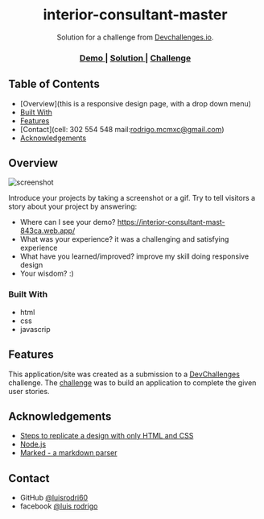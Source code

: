 <!-- Please update value in the {}  -->

<h1 align="center">interior-consultant-master</h1>

<div align="center">
   Solution for a challenge from  <a href="https://devchallenges.io/challenges/Jymh2b2FyebRTUljkNcb" target="_blank">Devchallenges.io</a>.
</div>

<div align="center">
  <h3>
    <a href="https://{your-demo-link.your-domain}">
      Demo
    </a>
    <span> | </span>
    <a href="https://github.com/luisrodri6o/interior-consultant-master">
      Solution
    </a>
    <span> | </span>
    <a href="https://devchallenges.io/challenges/Jymh2b2FyebRTUljkNcb">
      Challenge
    </a>
  </h3>
</div>

<!-- TABLE OF CONTENTS -->

## Table of Contents

- [Overview](this is a responsive design page, with a drop down menu)
- [Built With](html-css-js)
- [Features](#clsed.menu)
- [Contact](cell: 302 554 548 mail:rodrigo.mcmxc@gmail.com)
- [Acknowledgements](#acknowledgements)

<!-- OVERVIEW -->

## Overview

![screenshot](https://github.com/luisrodri6o/interior-consultant-master/blob/master/screenshot/descktop.png)

Introduce your projects by taking a screenshot or a gif. Try to tell visitors a story about your project by answering:

- Where can I see your demo?
  https://interior-consultant-mast-843ca.web.app/
- What was your experience?
  it was a challenging and satisfying experience
- What have you learned/improved?
  improve my skill doing responsive design
- Your wisdom? :)

### Built With

<!-- This section should list any major frameworks that you built your project using. Here are a few examples.-->

- html
- css
- javascrip

## Features

<!-- List the features of your application or follow the template. Don't share the figma file here :) -->

This application/site was created as a submission to a [DevChallenges](https://devchallenges.io/challenges) challenge. The [challenge](https://devchallenges.io/challenges/Jymh2b2FyebRTUljkNcb) was to build an application to complete the given user stories.

## Acknowledgements

<!-- This section should list any articles or add-ons/plugins that helps you to complete the project. This is optional but it will help you in the future. For exmpale -->

- [Steps to replicate a design with only HTML and CSS](https://devchallenges-blogs.web.app/how-to-replicate-design/)
- [Node.js](https://nodejs.org/)
- [Marked - a markdown parser](https://github.com/chjj/marked)

## Contact

- GitHub [@luisrodri60](https://{github.com/your-usermame})
- facebook [@luis rodrigo](https://www.facebook.com/Luis.90s/)
